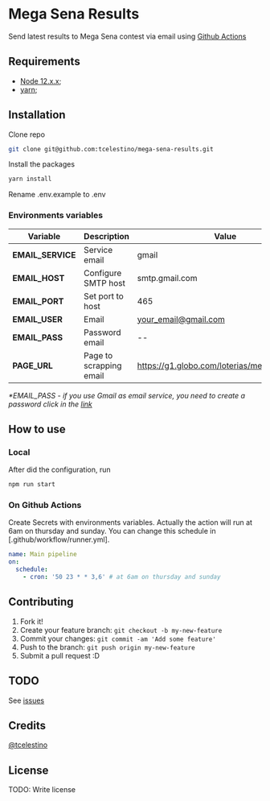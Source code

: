 # Mega Sena Results

Send latest results to Mega Sena contest via email using [Github Actions](https://github.com/features/actions)

## Requirements

* [Node 12.x.x](https://nodejs.org/en/);
* [yarn](https://yarnpkg.com/);

## Installation

Clone repo

```bash
git clone git@github.com:tcelestino/mega-sena-results.git
```

Install the packages

```bash
yarn install
```

Rename .env.example to .env

### Environments variables

| Variable | Description | Value       |
|----------|-------------|-------------|
| **EMAIL_SERVICE** | Service email | gmail |
| **EMAIL_HOST** | Configure SMTP host | smtp.gmail.com |
| **EMAIL_PORT** | Set port to host | 465 |
| **EMAIL_USER** | Email | your_email@gmail.com |
| **EMAIL_PASS** | Password email | -- |
| **PAGE_URL** | Page to scrapping email | https://g1.globo.com/loterias/megasena.ghtml |

_*EMAIL_PASS - if you use Gmail as email service, you need to create a password click in the [link]()_

## How to use

### Local

After did the configuration, run

```bash
npm run start
```

### On Github Actions

Create Secrets with environments variables. Actually the action will run at 6am on thursday and sunday. You can change this schedule in [.github/workflow/runner.yml].

```yml
name: Main pipeline
on:
  schedule:
    - cron: '50 23 * * 3,6' # at 6am on thursday and sunday
```

## Contributing

1. Fork it!
2. Create your feature branch: `git checkout -b my-new-feature`
3. Commit your changes: `git commit -am 'Add some feature'`
4. Push to the branch: `git push origin my-new-feature`
5. Submit a pull request :D

## TODO

See [issues](https://github.com/tcelestino/mega-sena-results/issues?q=is%3Aissue+is%3Aopen+sort%3Aupdated-desc)

## Credits

[@tcelestino](https://github.com/tcelestino)

## License

TODO: Write license
